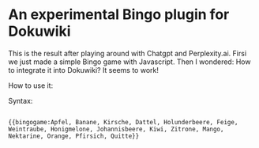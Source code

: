 # An experimental Bingo plugin for Dokuwiki

This is the result after playing around with Chatgpt and Perplexity.ai. Firsi we just made a simple Bingo game with Javascript. Then I wondered: How to integrate it into Dokuwiki? It seems to work!

How to use it:

Syntax:

<code>
{{bingogame:Apfel, Banane, Kirsche, Dattel, Holunderbeere, Feige, Weintraube, Honigmelone, Johannisbeere, Kiwi, Zitrone, Mango, Nektarine, Orange, Pfirsich, Quitte}}
</code>
